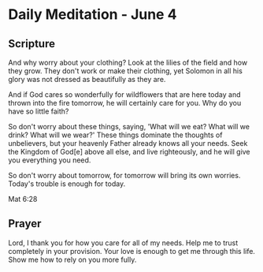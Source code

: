 # Daily Meditation - June 4

## Scripture

And why worry about your clothing? Look at the lilies of the field and how they
grow. They don't work or make their clothing, yet Solomon in all his glory was
not dressed as beautifully as they are. 

And  if God cares so wonderfully for wildflowers that are here today and  thrown
into the fire tomorrow, he will certainly care for you. Why do  you have so
little faith?

So don't worry about these things, saying, 'What will we eat? What will we
drink? What will we wear?' These things dominate the thoughts of unbelievers,
but your heavenly Father already knows all your needs. Seek the Kingdom of
God[e] above all else, and live righteously, and he will give you everything you
need.

So don't worry about tomorrow, for tomorrow will bring its own worries. Today's
trouble is enough for today.

Mat 6:28


## Prayer

Lord, I thank you for how you care for all of my needs.  Help me to trust 
completely in your provision.  Your love is enough to get me through this life.
Show me how to rely on you more fully.

